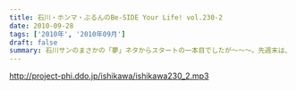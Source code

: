 ```yaml
---
title: 石川・ホンマ・ぶるんのBe-SIDE Your Life! vol.230-2
date: 2010-09-28
tags: ['2010年', '2010年09月']
draft: false
summary: 石川サンのまさかの「夢」ネタからスタートの一本目でしたが～～～。先週末は、有楽町のマンゴースタジオでの収録もないのにベタにガード下の居酒屋へ。しかも最近、石川サンがそこそこ通っているので、おやじサンに顔を覚えられている始末。NAMAE
---
```


http://project-phi.ddo.jp/ishikawa/ishikawa230_2.mp3
